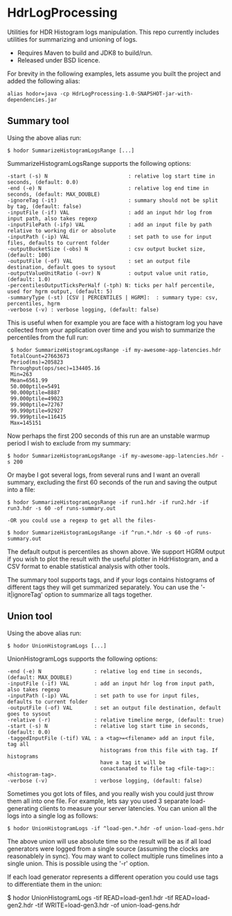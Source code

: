 # HdrLogProcessing

Utilities for HDR Histogram logs manipulation. This repo currently includes utilities for summarizing and unioning of logs.

 - Requires Maven to build and JDK8 to build/run.
 - Released under BSD licence.

For brevity in the following examples, lets assume you built the project and added the following alias:

    alias hodor=java -cp HdrLogProcessing-1.0-SNAPSHOT-jar-with-dependencies.jar

## Summary tool
Using the above alias run:

    $ hodor SummarizeHistogramLogsRange [...]

SummarizeHistogramLogsRange supports the following options:

    -start (-s) N                          : relative log start time in seconds, (default: 0.0)
    -end (-e) N                            : relative log end time in seconds, (default: MAX_DOUBLE)
    -ignoreTag (-it)                       : summary should not be split by tag, (default: false)
    -inputFile (-if) VAL                   : add an input hdr log from input path, also takes regexp
    -inputFilePath (-ifp) VAL              : add an input file by path relative to working dir or absolute
    -inputPath (-ip) VAL                   : set path to use for input files, defaults to current folder
    -outputBucketSize (-obs) N             : csv output bucket size, (default: 100)
    -outputFile (-of) VAL                  : set an output file destination, default goes to sysout
    -outputValueUnitRatio (-ovr) N         : output value unit ratio, (default: 1.0)
    -percentilesOutputTicksPerHalf (-tph) N: ticks per half percentile, used for hgrm output, (default: 5)
    -summaryType (-st) [CSV | PERCENTILES | HGRM]:  : summary type: csv, percentiles, hgrm                                   
    -verbose (-v) : verbose logging, (default: false)

This is useful when for example you are face with a histogram log you have collected from your application over time and you wish to summarize the percentiles from the full run:

     $ hodor SummarizeHistogramLogsRange -if my-awesome-app-latencies.hdr
     TotalCount=27663673
     Period(ms)=205823
     Throughput(ops/sec)=134405.16
     Min=263
     Mean=6561.99
     50.000ptile=5491
     90.000ptile=8887
     99.000ptile=49023
     99.900ptile=72767
     99.990ptile=92927
     99.999ptile=116415
     Max=145151

Now perhaps the first 200 seconds of this run are an unstable warmup period I wish to exclude from my summary:

    $ hodor SummarizeHistogramLogsRange -if my-awesome-app-latencies.hdr -s 200

Or maybe I got several logs, from several runs and I want an overall summary, excluding the first 60 seconds of the run and saving the output into a file:

    $ hodor SummarizeHistogramLogsRange -if run1.hdr -if run2.hdr -if run3.hdr -s 60 -of runs-summary.out

    -OR you could use a regexp to get all the files-

    $ hodor SummarizeHistogramLogsRange -if ^run.*.hdr -s 60 -of runs-summary.out

The default output is percentiles as shown above. We support HGRM output if you wish to plot the result with the useful plotter in HdrHistogram, and a CSV format to enable statistical analysis with other tools.

The summary tool supports tags, and if your logs contains histograms of different tags they will get summarized separately. You can use the '-it|ignoreTag' option to summarize all tags together.

## Union tool
Using the above alias run:

    $ hodor UnionHistogramLogs [...]

UnionHistogramLogs supports the following options:

    -end (-e) N                 : relative log end time in seconds, (default: MAX_DOUBLE)
    -inputFile (-if) VAL        : add an input hdr log from input path, also takes regexp
    -inputPath (-ip) VAL        : set path to use for input files, defaults to current folder
    -outputFile (-of) VAL       : set an output file destination, default goes to sysout
    -relative (-r)              : relative timeline merge, (default: true)
    -start (-s) N               : relative log start time in seconds, (default: 0.0)
    -taggedInputFile (-tif) VAL : a <tag>=<filename> add an input file, tag all
                                  histograms from this file with tag. If histograms
                                  have a tag it will be
                                  conactanated to file tag <file-tag>::<histogram-tag>.
    -verbose (-v)               : verbose logging, (default: false)

Sometimes you got lots of files, and you really wish you could just throw them all into one file. For example, lets say you used 3 separate load-generating clients to measure your server latencies. You can union all the logs into a single log as follows:

    $ hodor UnionHistogramLogs -if ^load-gen.*.hdr -of union-load-gens.hdr

The above union will use absolute time so the result will be as if all load generators were logged from a single source (assuming the clocks are reasonablely in sync). You may want to collect multiple runs timelines into a single union. This is possible using the '-r' option.

If each load generator represents a different operation you could use tags to differentiate them in the union:

$ hodor UnionHistogramLogs -tif READ=load-gen1.hdr -tif READ=load-gen2.hdr -tif WRITE=load-gen3.hdr -of union-load-gens.hdr
